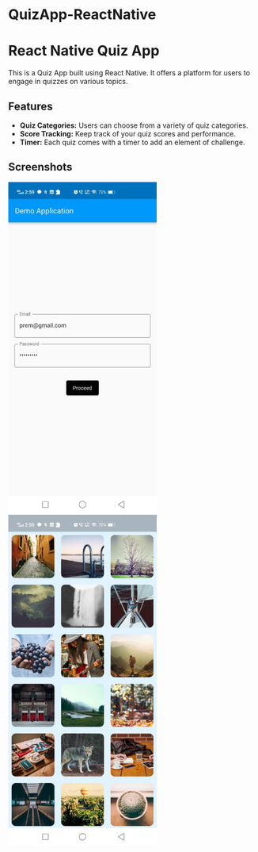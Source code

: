 # QuizApp-ReactNative

# React Native Quiz App

This is a Quiz App built using React Native. It offers a platform for users to engage in quizzes on various topics.

## Features

- **Quiz Categories:** Users can choose from a variety of quiz categories.
- **Score Tracking:** Keep track of your quiz scores and performance.
- **Timer:** Each quiz comes with a timer to add an element of challenge.

## Screenshots


<img src="https://github.com/PremBhatiya/flutter-image-grid-app/blob/main/sc1.jpg " width="300">
<img src="https://github.com/PremBhatiya/flutter-image-grid-app/blob/main/sc2.jpg " width="300">

